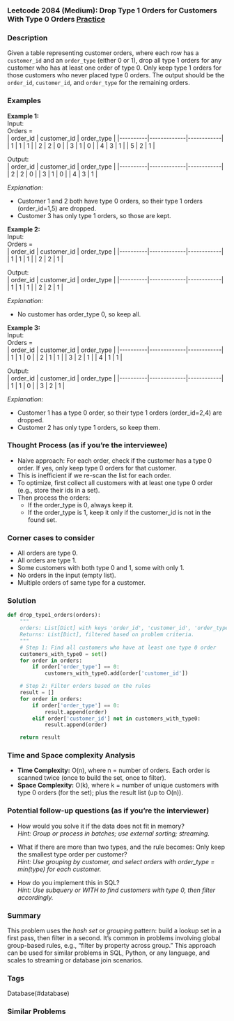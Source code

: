 ### Leetcode 2084 (Medium): Drop Type 1 Orders for Customers With Type 0 Orders [Practice](https://leetcode.com/problems/drop-type-1-orders-for-customers-with-type-0-orders)

### Description  
Given a table representing customer orders, where each row has a `customer_id` and an `order_type` (either 0 or 1), drop all type 1 orders for any customer who has at least one order of type 0. Only keep type 1 orders for those customers who never placed type 0 orders. The output should be the `order_id`, `customer_id`, and `order_type` for the remaining orders.

### Examples  

**Example 1:**  
Input:  
Orders =  
| order_id | customer_id | order_type |
|----------|-------------|------------|
|    1     |      1      |     1      |
|    2     |      2      |     0      |
|    3     |      1      |     0      |
|    4     |      3      |     1      |
|    5     |      2      |     1      |
  
Output:  
| order_id | customer_id | order_type |
|----------|-------------|------------|
|    2     |      2      |     0      |
|    3     |      1      |     0      |
|    4     |      3      |     1      |

*Explanation:*
- Customer 1 and 2 both have type 0 orders, so their type 1 orders (order_id=1,5) are dropped.
- Customer 3 has only type 1 orders, so those are kept.

**Example 2:**  
Input:  
Orders =  
| order_id | customer_id | order_type |
|----------|-------------|------------|
|    1     |      1      |     1      |
|    2     |      2      |     1      |
  
Output:  
| order_id | customer_id | order_type |
|----------|-------------|------------|
|    1     |      1      |     1      |
|    2     |      2      |     1      |

*Explanation:*
- No customer has order_type 0, so keep all.

**Example 3:**  
Input:  
Orders =  
| order_id | customer_id | order_type |
|----------|-------------|------------|
|    1     |      1      |     0      |
|    2     |      1      |     1      |
|    3     |      2      |     1      |
|    4     |      1      |     1      |

Output:  
| order_id | customer_id | order_type |
|----------|-------------|------------|
|    1     |      1      |     0      |
|    3     |      2      |     1      |

*Explanation:*
- Customer 1 has a type 0 order, so their type 1 orders (order_id=2,4) are dropped.
- Customer 2 has only type 1 orders, so keep them.

### Thought Process (as if you’re the interviewee)  
- Naive approach: For each order, check if the customer has a type 0 order. If yes, only keep type 0 orders for that customer.
- This is inefficient if we re-scan the list for each order.
- To optimize, first collect all customers with at least one type 0 order (e.g., store their ids in a set).
- Then process the orders:
  - If the order_type is 0, always keep it.
  - If the order_type is 1, keep it only if the customer_id is not in the found set.

### Corner cases to consider  
- All orders are type 0.
- All orders are type 1.
- Some customers with both type 0 and 1, some with only 1.
- No orders in the input (empty list).
- Multiple orders of same type for a customer.

### Solution

```python
def drop_type1_orders(orders):
    """
    orders: List[Dict] with keys 'order_id', 'customer_id', 'order_type'
    Returns: List[Dict], filtered based on problem criteria.
    """
    # Step 1: Find all customers who have at least one type 0 order
    customers_with_type0 = set()
    for order in orders:
        if order['order_type'] == 0:
            customers_with_type0.add(order['customer_id'])

    # Step 2: Filter orders based on the rules
    result = []
    for order in orders:
        if order['order_type'] == 0:
            result.append(order)
        elif order['customer_id'] not in customers_with_type0:
            result.append(order)

    return result
```

### Time and Space complexity Analysis  

- **Time Complexity:** O(n), where n = number of orders. Each order is scanned twice (once to build the set, once to filter).
- **Space Complexity:** O(k), where k = number of unique customers with type 0 orders (for the set); plus the result list (up to O(n)).

### Potential follow-up questions (as if you’re the interviewer)  

- How would you solve it if the data does not fit in memory?  
  *Hint: Group or process in batches; use external sorting; streaming.*

- What if there are more than two types, and the rule becomes: Only keep the smallest type order per customer?  
  *Hint: Use grouping by customer, and select orders with order_type = min(type) for each customer.*

- How do you implement this in SQL?  
  *Hint: Use subquery or WITH to find customers with type 0, then filter accordingly.*

### Summary
This problem uses the *hash set* or *grouping* pattern: build a lookup set in a first pass, then filter in a second. It’s common in problems involving global group-based rules, e.g., “filter by property across group.” This approach can be used for similar problems in SQL, Python, or any language, and scales to streaming or database join scenarios.

### Tags
Database(#database)

### Similar Problems
